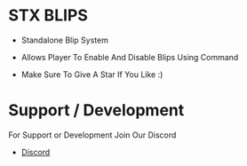 # STX BLIPS
- Standalone Blip System
- Allows Player To Enable And Disable Blips Using Command

- Make Sure To Give A Star If You Like :)

# Support / Development

For Support or Development Join Our Discord

* [Discord](https://discord.gg/68Uj9ZhubX)
